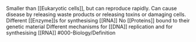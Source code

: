 Smaller than [[Eukaryotic cells]], but can reproduce rapidly.
Can cause disease by releasing waste products or releasing toxins or damaging cells.
Different [[Enzyme]]s for synthesising [[RNA]] 
No [[Proteins]] bound to their genetic material
Different mechanisms for [[DNA]] replication and for synthesising [[RNA]]
#000-Biology/Definition 